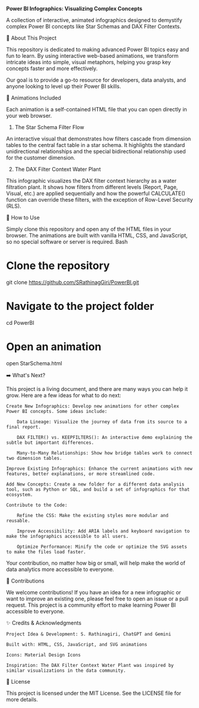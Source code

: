 **Power BI Infographics: Visualizing Complex Concepts**

A collection of interactive, animated infographics designed to demystify complex Power BI concepts like Star Schemas and DAX Filter Contexts.

🌟 About This Project

This repository is dedicated to making advanced Power BI topics easy and fun to learn. By using interactive web-based animations, we transform intricate ideas into simple, visual metaphors, helping you grasp key concepts faster and more effectively.

Our goal is to provide a go-to resource for developers, data analysts, and anyone looking to level up their Power BI skills.

🎨 Animations Included

Each animation is a self-contained HTML file that you can open directly in your web browser.

1. The Star Schema Filter Flow

An interactive visual that demonstrates how filters cascade from dimension tables to the central fact table in a star schema. It highlights the standard unidirectional relationships and the special bidirectional relationship used for the customer dimension.

2. The DAX Filter Context Water Plant

This infographic visualizes the DAX filter context hierarchy as a water filtration plant. It shows how filters from different levels (Report, Page, Visual, etc.) are applied sequentially and how the powerful CALCULATE() function can override these filters, with the exception of Row-Level Security (RLS).

🚀 How to Use

Simply clone this repository and open any of the HTML files in your browser. The animations are built with vanilla HTML, CSS, and JavaScript, so no special software or server is required.
Bash

# Clone the repository
git clone https://github.com/SRathinagGiri/PowerBI.git

# Navigate to the project folder
cd PowerBI

# Open an animation
open StarSchema.html

➡️ What's Next?

This project is a living document, and there are many ways you can help it grow. Here are a few ideas for what to do next:

    Create New Infographics: Develop new animations for other complex Power BI concepts. Some ideas include:

        Data Lineage: Visualize the journey of data from its source to a final report.

        DAX FILTER() vs. KEEPFILTERS(): An interactive demo explaining the subtle but important differences.

        Many-to-Many Relationships: Show how bridge tables work to connect two dimension tables.

    Improve Existing Infographics: Enhance the current animations with new features, better explanations, or more streamlined code.

    Add New Concepts: Create a new folder for a different data analysis tool, such as Python or SQL, and build a set of infographics for that ecosystem.

    Contribute to the Code:

        Refine the CSS: Make the existing styles more modular and reusable.

        Improve Accessibility: Add ARIA labels and keyboard navigation to make the infographics accessible to all users.

        Optimize Performance: Minify the code or optimize the SVG assets to make the files load faster.

Your contribution, no matter how big or small, will help make the world of data analytics more accessible to everyone.

🤝 Contributions

We welcome contributions! If you have an idea for a new infographic or want to improve an existing one, please feel free to open an issue or a pull request. This project is a community effort to make learning Power BI accessible to everyone.

✨ Credits & Acknowledgments

    Project Idea & Development: S. Rathinagiri, ChatGPT and Gemini

    Built with: HTML, CSS, JavaScript, and SVG animations

    Icons: Material Design Icons

    Inspiration: The DAX Filter Context Water Plant was inspired by similar visualizations in the data community.

📜 License

This project is licensed under the MIT License. See the LICENSE file for more details.

